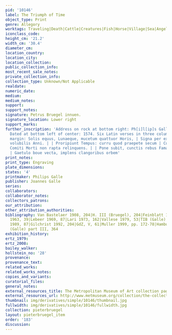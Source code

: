 ```yaml
---
pid: '10146'
label: The Triumph of Time
object_type: Print
genre: Allegory
worktags: Traveling|Death|Cattle|Creatures|Fish|Horse|Village|Sea|Angels|Balance|Clock|Moneybox|Weaponry|Wagon
iconclass_code:
height_cm: '21.2'
width_cm: '30.4'
diameter_cm:
location_country:
location_city:
location_collection:
public_collection_info:
most_recent_sale_notes:
private_collection_info:
collection_type: Unknown/Not Applicable
realdate:
numeric_date:
medium:
medium_notes:
support:
support_notes:
signature: Petrus Bruegel innuen.
signature_location: Lower right
support_marks:
further_inscription: 'Address on rock at bottom right: Ph[i]l[ip]s Galle | excudebat.
  Dated at bottom left of center: 1574. Six Latin verses in three columns in lower
  margin: Solis equus, Lunaeque, mucetum quattuor Horis, | Signa per extenti duodena
  volubilis Anni. | | Proripiunt Tempus: curru quod praepete secum | Cuncta rapit:
  Comiti Morti non rapta relinquens. | | Pone subit, cunctis rebus Fama vna superstes,
  | Gaetulo boue vecta, implens clangoribus orbem'
print_notes:
print_type: Engraving
plate_dimensions:
states: '4'
printmaker: Philips Galle
publisher: Joannes Galle
series:
collaborators:
collaborator_notes:
collectors_patrons:
our_attribution:
other_attribution_authorities:
bibliography: Van Bastelaer 1908, 204|H. III (Bruegel), 204|Feinblatt 1961, 75|Klein
  1963, 39|Lebeer 1969, 87|Lari 1973, 162|Vallese 1979, 53|TIB (Galle) 56, 081|Tokyo
  1989, 87|Gilchrist 1992, 204|GdZ, V, 61|Muller 1999, pp. 172-78|Hamburg 2001, 87|NHD
  (Galle) part III, 364
exhibition_history:
ertz_1979:
ertz_2008:
bailey_walker:
hollstein_no: '28'
provenance:
provenance_text:
related_works:
related_works_notes:
copies_and_variants:
curatorial_files:
general_notes:
external_resources_title: The Metropolitan Museum of Art collection page
external_resources_url: http://www.metmuseum.org/collection/the-collection-online/search/410914
thumbnail: img/derivatives/simple/10146/thumbnail.jpg
fullwidth: img/derivatives/simple/10146/fullwidth.jpg
collection: pieterbruegel
layout: pieterbruegel_item
order: '183'
discussion:
---
```

